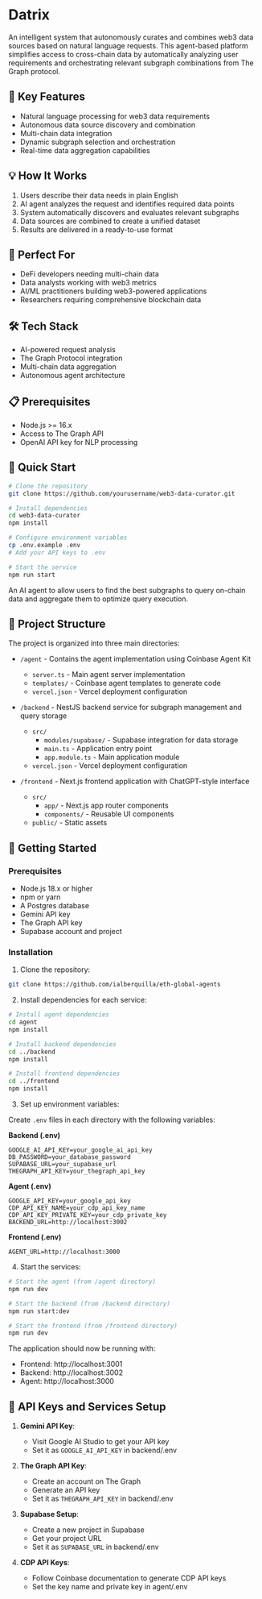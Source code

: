 # Datrix

An intelligent system that autonomously curates and combines web3 data sources based on natural language requests. This agent-based platform simplifies access to cross-chain data by automatically analyzing user requirements and orchestrating relevant subgraph combinations from The Graph protocol.

## 🤖 Key Features

- Natural language processing for web3 data requirements
- Autonomous data source discovery and combination
- Multi-chain data integration
- Dynamic subgraph selection and orchestration
- Real-time data aggregation capabilities

## 💡 How It Works

1. Users describe their data needs in plain English
2. AI agent analyzes the request and identifies required data points
3. System automatically discovers and evaluates relevant subgraphs
4. Data sources are combined to create a unified dataset
5. Results are delivered in a ready-to-use format

## 🎯 Perfect For

- DeFi developers needing multi-chain data
- Data analysts working with web3 metrics
- AI/ML practitioners building web3-powered applications
- Researchers requiring comprehensive blockchain data

## 🛠️ Tech Stack

- AI-powered request analysis
- The Graph Protocol integration
- Multi-chain data aggregation
- Autonomous agent architecture

## 📋 Prerequisites

- Node.js >= 16.x
- Access to The Graph API
- OpenAI API key for NLP processing

## 🚀 Quick Start

```bash
# Clone the repository
git clone https://github.com/yourusername/web3-data-curator.git

# Install dependencies
cd web3-data-curator
npm install

# Configure environment variables
cp .env.example .env
# Add your API keys to .env

# Start the service
npm run start
```


An AI agent to allow users to find the best subgraphs to query on-chain data and aggregate them to optimize query execution.
## 📁 Project Structure

The project is organized into three main directories:

- `/agent` - Contains the agent implementation using Coinbase Agent Kit
  - `server.ts` - Main agent server implementation
  - `templates/` - Coinbase agent templates to generate code
  - `vercel.json` - Vercel deployment configuration

- `/backend` - NestJS backend service for subgraph management and query storage
  - `src/`
    - `modules/supabase/` - Supabase integration for data storage
    - `main.ts` - Application entry point
    - `app.module.ts` - Main application module
  - `vercel.json` - Vercel deployment configuration

- `/frontend` - Next.js frontend application with ChatGPT-style interface
  - `src/`
    - `app/` - Next.js app router components
    - `components/` - Reusable UI components
  - `public/` - Static assets

## 🚀 Getting Started

### Prerequisites

- Node.js 18.x or higher
- npm or yarn
- A Postgres database
- Gemini API key
- The Graph API key
- Supabase account and project

### Installation

1. Clone the repository:

```bash
git clone https://github.com/ialberquilla/eth-global-agents
```

2. Install dependencies for each service:

```bash
# Install agent dependencies
cd agent
npm install

# Install backend dependencies
cd ../backend
npm install

# Install frontend dependencies
cd ../frontend
npm install
```

3. Set up environment variables:

Create `.env` files in each directory with the following variables:

**Backend (.env)**
```
GOOGLE_AI_API_KEY=your_google_ai_api_key
DB_PASSWORD=your_database_password
SUPABASE_URL=your_supabase_url
THEGRAPH_API_KEY=your_thegraph_api_key
```

**Agent (.env)**
```
GOOGLE_API_KEY=your_google_api_key
CDP_API_KEY_NAME=your_cdp_api_key_name
CDP_API_KEY_PRIVATE_KEY=your_cdp_private_key
BACKEND_URL=http://localhost:3002
```

**Frontend (.env)**
```
AGENT_URL=http://localhost:3000
```

4. Start the services:

```bash
# Start the agent (from /agent directory)
npm run dev

# Start the backend (from /backend directory)
npm run start:dev

# Start the frontend (from /frontend directory)
npm run dev
```

The application should now be running with:
- Frontend: http://localhost:3001
- Backend: http://localhost:3002
- Agent: http://localhost:3000

## 🔑 API Keys and Services Setup

1. **Gemini API Key**:
   - Visit Google AI Studio to get your API key
   - Set it as `GOOGLE_AI_API_KEY` in backend/.env

2. **The Graph API Key**:
   - Create an account on The Graph
   - Generate an API key
   - Set it as `THEGRAPH_API_KEY` in backend/.env

3. **Supabase Setup**:
   - Create a new project in Supabase
   - Get your project URL
   - Set it as `SUPABASE_URL` in backend/.env

4. **CDP API Keys**:
   - Follow Coinbase documentation to generate CDP API keys
   - Set the key name and private key in agent/.env